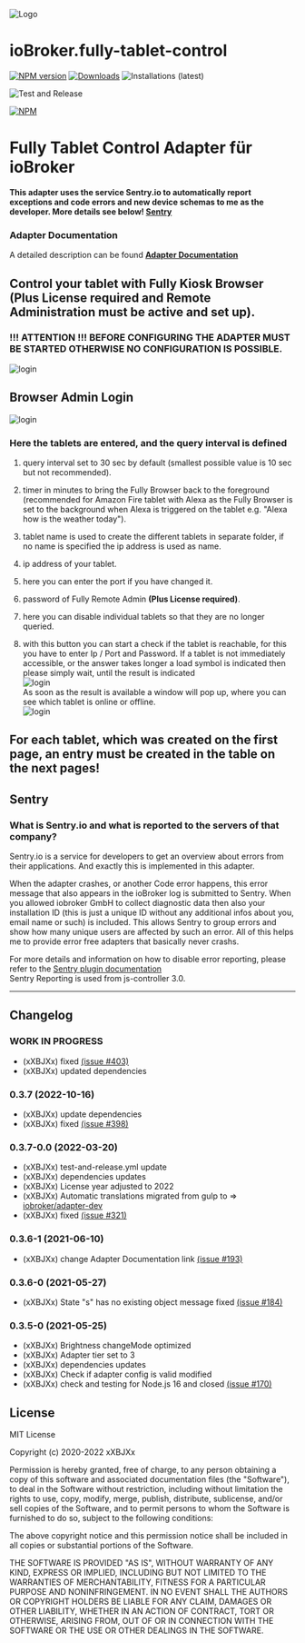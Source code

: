 ![Logo](admin/tablet-control.png)

# ioBroker.fully-tablet-control

[![NPM version](https://img.shields.io/npm/v/iobroker.fully-tablet-control.svg?logo=npm)](https://www.npmjs.com/package/iobroker.fully-tablet-control)
[![Downloads](https://img.shields.io/npm/dm/iobroker.fully-tablet-control.svg?logo=npm)](https://www.npmjs.com/package/iobroker.fully-tablet-control)
![Installations (latest)](https://iobroker.live/badges/fully-tablet-control-installed.svg)
<!--![(stable)](https://iobroker.live/badges/fully-tablet-control-stable.svg)-->
![Test and Release](https://github.com/xXBJXx/iobroker.fully-tablet-control/workflows/Test%20and%20Release/badge.svg)

[![NPM](https://nodei.co/npm/iobroker.fully-tablet-control.png?downloads=true)](https://nodei.co/npm/iobroker.fully-tablet-control/)

# Fully Tablet Control Adapter für ioBroker

**This adapter uses the service Sentry.io to automatically report exceptions and code errors and new device schemas to me as the developer. More
details see below! [Sentry](#sentry)**

### Adapter Documentation

A detailed description can be found **[Adapter Documentation](https://xxbjxx.github.io/language/en/Fully-Tablet-Control/01.description.html)**

## Control your tablet with Fully Kiosk Browser (**Plus License required and Remote Administration must be active and set up**).

### !!! ATTENTION !!! BEFORE CONFIGURING THE ADAPTER MUST BE STARTED OTHERWISE NO CONFIGURATION IS POSSIBLE.

![login](admin/img/Adapter_Offline.png)

## Browser Admin Login

![login](admin/img/browser-admin-login.png)

### Here the tablets are entered, and the query interval is defined

1. query interval set to 30 sec by default (smallest possible value is 10 sec but not recommended).

2. timer in minutes to bring the Fully Browser back to the foreground (recommended for Amazon Fire tablet with Alexa as the Fully Browser is set to
   the background when Alexa is triggered on the tablet e.g. "Alexa how is the weather today").

3. tablet name is used to create the different tablets in separate folder, if no name is specified the ip address is used as name.

4. ip address of your tablet.

5. here you can enter the port if you have changed it.

6. password of Fully Remote Admin **(Plus License required)**.

7. here you can disable individual tablets so that they are no longer queried.

8. with this button you can start a check if the tablet is reachable, for this you have to enter Ip / Port and Password. If a tablet is not
   immediately accessible, or the answer takes longer a load symbol is indicated then please simply wait, until the result is indicated \
   ![login](admin/img/Loading.png) \
   As soon as the result is available a window will pop up, where you can see which tablet is online or offline.\
   ![login](admin/img/Device_test.png)

## For each tablet, which was created on the first page, an entry must be created in the table on the next pages!

## Sentry

### What is Sentry.io and what is reported to the servers of that company?

Sentry.io is a service for developers to get an overview about errors from their applications. And exactly this is implemented in this adapter.

When the adapter crashes, or another Code error happens, this error message that also appears in the ioBroker log is submitted to Sentry. When you
allowed iobroker GmbH to collect diagnostic data then also your installation ID (this is just a unique ID without any additional infos about you,
email name or such)
is included. This allows Sentry to group errors and show how many unique users are affected by such an error. All of this helps me to provide error
free adapters that basically never crashs.

For more details and information on how to disable error reporting, please refer to the
[Sentry plugin documentation](https://github.com/ioBroker/plugin-sentry#plugin-sentry) <br>
Sentry Reporting is used from js-controller 3.0.
_______________________________

## Changelog

<!--
 Placeholder for the next version (at the beginning of the line):
 ### __WORK IN PROGRESS__ (- falls nicht benötigt löschen sonst klammern entfernen und nach dem - dein text schreiben)
-->
### __WORK IN PROGRESS__
* (xXBJXx) fixed [(issue #403)](https://github.com/xXBJXx/ioBroker.fully-tablet-control/issues/403)
* (xXBJXx) updated dependencies

### 0.3.7 (2022-10-16)
* (xXBJXx) update dependencies
* (xXBJXx) fixed [(issue #398)](https://github.com/xXBJXx/ioBroker.fully-tablet-control/issues/398)

### 0.3.7-0.0 (2022-03-20)
* (xXBJXx) test-and-release.yml update
* (xXBJXx) dependencies updates
* (xXBJXx) License year adjusted to 2022
* (xXBJXx) Automatic translations migrated from gulp to => [iobroker/adapter-dev](https://github.com/ioBroker/adapter-dev)
* (xXBJXx) fixed [(issue #321)](https://github.com/xXBJXx/ioBroker.fully-tablet-control/issues/321)

### 0.3.6-1 (2021-06-10)

* (xXBJXx) change Adapter Documentation link [(issue #193)](https://github.com/xXBJXx/ioBroker.fully-tablet-control/issues/193)

### 0.3.6-0 (2021-05-27)

* (xXBJXx) State "s" has no existing object message fixed [(issue #184)](https://github.com/xXBJXx/ioBroker.fully-tablet-control/issues/184)

### 0.3.5-0 (2021-05-25)

* (xXBJXx) Brightness changeMode optimized
* (xXBJXx) Adapter tier set to 3
* (xXBJXx) dependencies updates
* (xXBJXx) Check if adapter config is valid modified
* (xXBJXx) check and testing for Node.js 16 and closed [(issue #170)](https://github.com/xXBJXx/ioBroker.fully-tablet-control/issues/170)

## License

MIT License

Copyright (c) 2020-2022 xXBJXx

Permission is hereby granted, free of charge, to any person obtaining a copy of this software and associated documentation files (the "Software"), to
deal in the Software without restriction, including without limitation the rights to use, copy, modify, merge, publish, distribute, sublicense, and/or
sell copies of the Software, and to permit persons to whom the Software is furnished to do so, subject to the following conditions:

The above copyright notice and this permission notice shall be included in all copies or substantial portions of the Software.

THE SOFTWARE IS PROVIDED "AS IS", WITHOUT WARRANTY OF ANY KIND, EXPRESS OR IMPLIED, INCLUDING BUT NOT LIMITED TO THE WARRANTIES OF MERCHANTABILITY,
FITNESS FOR A PARTICULAR PURPOSE AND NONINFRINGEMENT. IN NO EVENT SHALL THE AUTHORS OR COPYRIGHT HOLDERS BE LIABLE FOR ANY CLAIM, DAMAGES OR OTHER
LIABILITY, WHETHER IN AN ACTION OF CONTRACT, TORT OR OTHERWISE, ARISING FROM, OUT OF OR IN CONNECTION WITH THE SOFTWARE OR THE USE OR OTHER DEALINGS
IN THE SOFTWARE.
